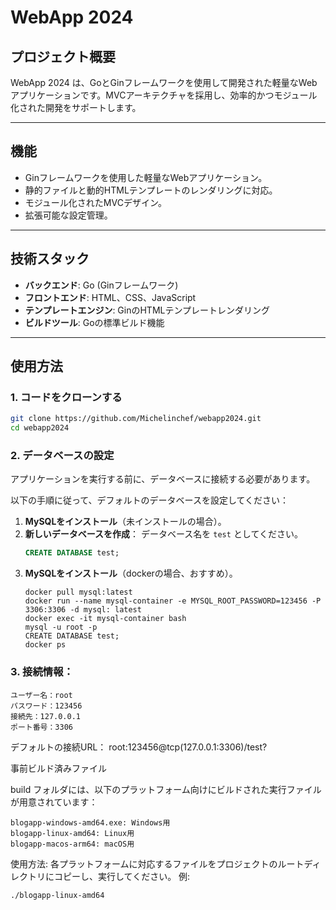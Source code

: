 # WebApp 2024

## プロジェクト概要
WebApp 2024 は、GoとGinフレームワークを使用して開発された軽量なWebアプリケーションです。MVCアーキテクチャを採用し、効率的かつモジュール化された開発をサポートします。

---
## 機能
- Ginフレームワークを使用した軽量なWebアプリケーション。
- 静的ファイルと動的HTMLテンプレートのレンダリングに対応。
- モジュール化されたMVCデザイン。
- 拡張可能な設定管理。

---

## 技術スタック
- **バックエンド**: Go (Ginフレームワーク)
- **フロントエンド**: HTML、CSS、JavaScript
- **テンプレートエンジン**: GinのHTMLテンプレートレンダリング
- **ビルドツール**: Goの標準ビルド機能

---

## 使用方法

### 1. コードをクローンする
```bash
git clone https://github.com/Michelinchef/webapp2024.git
cd webapp2024
```

### 2. データベースの設定
アプリケーションを実行する前に、データベースに接続する必要があります。

以下の手順に従って、デフォルトのデータベースを設定してください：

1. **MySQLをインストール**（未インストールの場合）。
2. **新しいデータベースを作成**：
   データベース名を `test` としてください。
   ```sql
   CREATE DATABASE test;

3. **MySQLをインストール**（dockerの場合、おすすめ）。
   ```
   docker pull mysql:latest
   docker run --name mysql-container -e MYSQL_ROOT_PASSWORD=123456 -P 3306:3306 -d mysql: latest
   docker exec -it mysql-container bash
   mysql -u root -p
   CREATE DATABASE test;
   docker ps
   ```

### 3. 接続情報：

    ユーザー名：root
    パスワード：123456
    接続先：127.0.0.1
    ポート番号：3306

デフォルトの接続URL：
root:123456@tcp(127.0.0.1:3306)/test?


事前ビルド済みファイル

build フォルダには、以下のプラットフォーム向けにビルドされた実行ファイルが用意されています：

    blogapp-windows-amd64.exe: Windows用
    blogapp-linux-amd64: Linux用
    blogapp-macos-arm64: macOS用

使用方法: 各プラットフォームに対応するファイルをプロジェクトのルートディレクトリにコピーし、実行してください。 例:
 ```
./blogapp-linux-amd64
